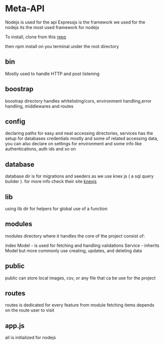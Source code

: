# Meta-API

Nodejs is used for the api
Expressjs is the framework we used for the nodejs its the most used framework for nodejs

To install, clone from this [repo](https://github.com/soycaringal/meta-api.git)

then npm install on you terminal under the root directory


## bin

Mostly used to handle HTTP and post listening

## boostrap

boostrap directory handles whitelisting/cors, environment handling,error handling, middlewares and routes

## config

declaring paths for easy and neat accessing directories,
services has the setup for databases credentials mostly and some of related accessing data, you can also declare on settings for environment and some info like authentications, auth ids and so on

## database

database dir is for migrations and seeders as we use knex js ( a sql query builder ). for more info check their site [knexjs](http://knexjs.org/)

## lib

using lib dir for helpers for global use of a function

## modules

modules directory where it handles the core of the project consist of:

index
Model - is used for fetching and handling validations 
Service - inherits Model but more commonly use creating, updates, and deleting data

## public

public can store local images, csv, or any file that ca be use for the project

## routes

routes is dedicated for every feature from module fetching items depends on the route user to visit

## app.js

all is initialized for nodejs
